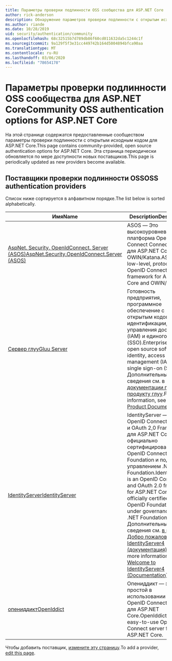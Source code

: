 ```yaml
---
title: Параметры проверки подлинности OSS сообщества для ASP.NET Core
author: rick-anderson
description: Обнаружение параметров проверки подлинности с открытым исходным кодом для ASP.NET Core.
ms.author: riande
ms.date: 10/28/2019
uid: security/authentication/community
ms.openlocfilehash: 68c32515b7d789db86f60cd011632da5c1244c1f
ms.sourcegitcommit: 9a129f5f3e31cc449742b164d5004894bfca90aa
ms.translationtype: MT
ms.contentlocale: ru-RU
ms.lasthandoff: 03/06/2020
ms.locfileid: "78654178"
---
```

# <a name="community-oss-authentication-options-for-aspnet-core"></a><span data-ttu-id="25725-103">Параметры проверки подлинности OSS сообщества для ASP.NET Core</span><span class="sxs-lookup"><span data-stu-id="25725-103">Community OSS authentication options for ASP.NET Core</span></span>

<span data-ttu-id="25725-104">На этой странице содержатся предоставленные сообществом параметры проверки подлинности с открытым исходным кодом для ASP.NET Core.</span><span class="sxs-lookup"><span data-stu-id="25725-104">This page contains community-provided, open source authentication options for ASP.NET Core.</span></span> <span data-ttu-id="25725-105">Эта страница периодически обновляется по мере доступности новых поставщиков.</span><span class="sxs-lookup"><span data-stu-id="25725-105">This page is periodically updated as new providers become available.</span></span>

## <a name="oss-authentication-providers"></a><span data-ttu-id="25725-106">Поставщики проверки подлинности OSS</span><span class="sxs-lookup"><span data-stu-id="25725-106">OSS authentication providers</span></span>

<span data-ttu-id="25725-107">Список ниже сортируется в алфавитном порядке.</span><span class="sxs-lookup"><span data-stu-id="25725-107">The list below is sorted alphabetically.</span></span>

| <span data-ttu-id="25725-108">Имя</span><span class="sxs-lookup"><span data-stu-id="25725-108">Name</span></span> | <span data-ttu-id="25725-109">Description</span><span class="sxs-lookup"><span data-stu-id="25725-109">Description</span></span> |
| ---- | ----------- |
| [<span data-ttu-id="25725-110">AspNet. Security. OpenIdConnect. Server (ASOS)</span><span class="sxs-lookup"><span data-stu-id="25725-110">AspNet.Security.OpenIdConnect.Server (ASOS)</span></span>](https://github.com/aspnet-contrib/AspNet.Security.OpenIdConnect.Server) | <span data-ttu-id="25725-111">ASOS — Это высокоуровневая платформа OpenID Connect Connect Server для ASP.NET Core и OWIN/Katana.</span><span class="sxs-lookup"><span data-stu-id="25725-111">ASOS is a low-level, protocol-first OpenID Connect server framework for ASP.NET Core and OWIN/Katana.</span></span> |
| [<span data-ttu-id="25725-112">Сервер глуу</span><span class="sxs-lookup"><span data-stu-id="25725-112">Gluu Server</span></span>](https://gluu.org/) | <span data-ttu-id="25725-113">Готовность предприятия, программное обеспечение с открытым кодом для идентификации, управления доступом (IAM) и единого входа (SSO).</span><span class="sxs-lookup"><span data-stu-id="25725-113">Enterprise ready, open source software for identity, access management (IAM), and single sign-on (SSO).</span></span> <span data-ttu-id="25725-114">Дополнительные сведения см. в [документации по продукту глуу](https://gluu.org/docs/).</span><span class="sxs-lookup"><span data-stu-id="25725-114">For more information, see the [Gluu Product Documentation](https://gluu.org/docs/).</span></span> |
| [<span data-ttu-id="25725-115">IdentityServer</span><span class="sxs-lookup"><span data-stu-id="25725-115">IdentityServer</span></span>](https://identityserver.io/) | <span data-ttu-id="25725-116">IdentityServer — это OpenID Connect Connect и OAuth 2,0 Framework для ASP.NET Core, официально сертифицированная OpenID Connect Foundation и под управлением .NET Foundation.</span><span class="sxs-lookup"><span data-stu-id="25725-116">IdentityServer is an OpenID Connect and OAuth 2.0 framework for ASP.NET Core, officially certified by the OpenID Foundation and under governance of the .NET Foundation.</span></span> <span data-ttu-id="25725-117">Дополнительные сведения см. [в разделе Добро пожаловать в IdentityServer4 (документация)](https://identityserver4.readthedocs.io/en/latest/).</span><span class="sxs-lookup"><span data-stu-id="25725-117">For more information, see [Welcome to IdentityServer4 (Documentation)](https://identityserver4.readthedocs.io/en/latest/).</span></span> |
| [<span data-ttu-id="25725-118">опениддикт</span><span class="sxs-lookup"><span data-stu-id="25725-118">OpenIddict</span></span>](https://github.com/openiddict/openiddict-core) | <span data-ttu-id="25725-119">Опениддикт — это простой в использовании сервер OpenID Connect Connect для ASP.NET Core.</span><span class="sxs-lookup"><span data-stu-id="25725-119">OpenIddict is an easy-to-use OpenID Connect server for ASP.NET Core.</span></span> |

<span data-ttu-id="25725-120">Чтобы добавить поставщик, [измените эту страницу](https://github.com/login?return_to=https%3A%2F%2Fgithub.com%2Faspnet%2FDocs%2Fedit%2Fmaster%2Faspnetcore%2Fsecurity%2Fauthentication%2Fcommunity.md).</span><span class="sxs-lookup"><span data-stu-id="25725-120">To add a provider, [edit this page](https://github.com/login?return_to=https%3A%2F%2Fgithub.com%2Faspnet%2FDocs%2Fedit%2Fmaster%2Faspnetcore%2Fsecurity%2Fauthentication%2Fcommunity.md).</span></span>
